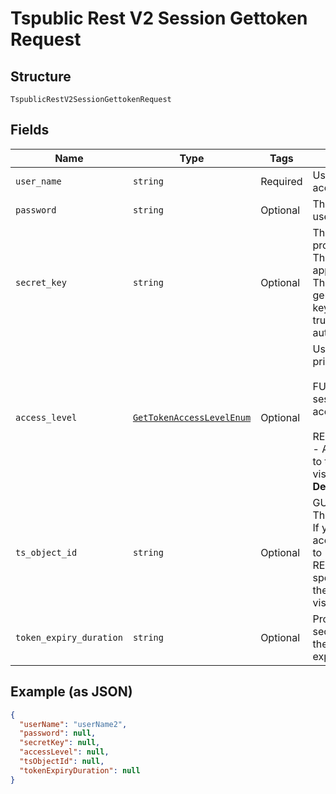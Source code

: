 
# Tspublic Rest V2 Session Gettoken Request

## Structure

`TspublicRestV2SessionGettokenRequest`

## Fields

| Name | Type | Tags | Description |
|  --- | --- | --- | --- |
| `user_name` | `string` | Required | Username of the user account |
| `password` | `string` | Optional | The password of the user account |
| `secret_key` | `string` | Optional | The secret key string provided by the ThoughtSpot application server. ThoughtSpot generates this secret key when you enable trusted authentication. |
| `access_level` | [`GetTokenAccessLevelEnum`](../../doc/models/get-token-access-level-enum.md) | Optional | User access privilege.<br><br>FULL - Creates a session with full access.<br><br>REPORT_BOOK_VIEW - Allow view access to the specified visualizations.<br>**Default**: `'FULL'` |
| `ts_object_id` | `string` | Optional | GUID of the ThoughtSpot object. If you have set the accessLevel attribute to REPORT_BOOK_VIEW, specify the GUID of the Liveboard or visualization object. |
| `token_expiry_duration` | `string` | Optional | Provide duration in seconds after which the token should expire |

## Example (as JSON)

```json
{
  "userName": "userName2",
  "password": null,
  "secretKey": null,
  "accessLevel": null,
  "tsObjectId": null,
  "tokenExpiryDuration": null
}
```

